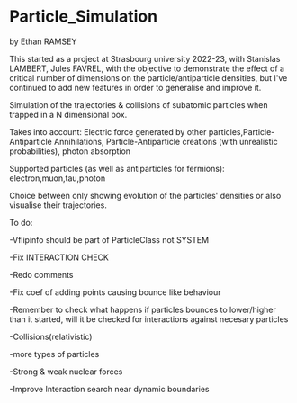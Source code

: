 # Particle_Simulation
by Ethan RAMSEY

This started as a project at Strasbourg university 2022-23, with Stanislas LAMBERT, Jules FAVREL, with the objective to demonstrate the effect of a critical number of dimensions on the particle/antiparticle densities, but I've continued to add new features in order to generalise and improve it.

Simulation of the trajectories &amp; collisions of subatomic particles when trapped in a N dimensional box.

Takes into account: Electric force generated by other particles,Particle-Antiparticle Annihilations, Particle-Antiparticle creations (with unrealistic probabilities), photon absorption

Supported particles (as well as antiparticles for fermions): electron,muon,tau,photon

Choice between only showing evolution of the particles' densities or also visualise their trajectories.


To do: 

-Vflipinfo should be part of ParticleClass not SYSTEM

-Fix INTERACTION CHECK

-Redo comments

-Fix coef of adding points causing bounce like behaviour

-Remember to check what happens if particles bounces to lower/higher than it started, will it be checked for interactions against necesary particles

-Collisions(relativistic)

-more types of particles

-Strong & weak nuclear forces

-Improve Interaction search near dynamic boundaries
